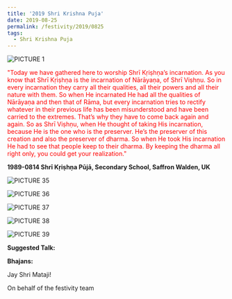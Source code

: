 ```yaml
---
title: '2019 Shri Krishna Puja'
date: 2019-08-25
permalink: /festivity/2019/0825
tags:
  - Shri Krishna Puja
---
```


![PICTURE 1](/images/image1.png)

<p style="color:red;">
"Today we have gathered here to worship Shrī Kṛiṣhṇa’s incarnation. As you know that Shrī Kṛiṣhṇa is the incarnation of Nārāyaṇa, of Shrī Viṣhṇu. So in every incarnation they carry all their qualities, all their powers and all their nature with them. So when He incarnated He had all the qualities of Nārāyaṇa and then that of Rāma, but every incarnation tries to rectify whatever in their previous life has been misunderstood and have been carried to the extremes. That’s why they have to come back again and again.
So as Shrī Viṣhṇu, when He thought of taking His incarnation, because He is the one who is the preserver. He’s the preserver of this creation and also the preserver of dharma. So when He took His incarnation He had to see that people keep to their dharma. By keeping the dharma all right only, you could get your realization."<br>
</p>
<b>1989-0814 Shrī Kṛiṣhṇa Pūjā, Secondary School, Saffron Walden, UK</b>

![PICTURE 35](/images/image35.png)

![PICTURE 36](/images/image36.png)

![PICTURE 37](/images/image37.png)

![PICTURE 38](/images/image38.png)

![PICTURE 39](/images/image39.png)

<b>Suggested Talk:</b>

<b>Bhajans:</b>

Jay Shri Mataji!

On behalf of the festivity team